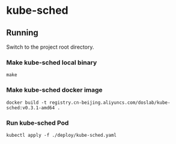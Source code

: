 # kube-sched

## Running

Switch to the project root directory.

### Make kube-sched local binary
```
make
```

### Make kube-sched docker image
```
docker build -t registry.cn-beijing.aliyuncs.com/doslab/kube-sched:v0.3.1-amd64 .
```

### Run kube-sched Pod
```
kubectl apply -f ./deploy/kube-sched.yaml
```